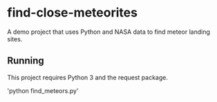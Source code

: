 # find-close-meteorites
A demo project that uses Python and NASA data to find meteor landing sites.


## Running

This project requires Python 3 and the request package.

'python find_meteors.py'